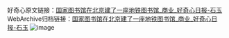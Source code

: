 好奇心原文链接：[国家图书馆在北京建了一座地铁图书馆_商业_好奇心日报-石玉](https://www.qdaily.com/articles/7569.html)
WebArchive归档链接：[国家图书馆在北京建了一座地铁图书馆_商业_好奇心日报-石玉](http://web.archive.org/web/20190623172442/https://www.qdaily.com/articles/7569.html)
![image](http://ww3.sinaimg.cn/large/007d5XDply1g3wjl9isuej30u03fukjl)